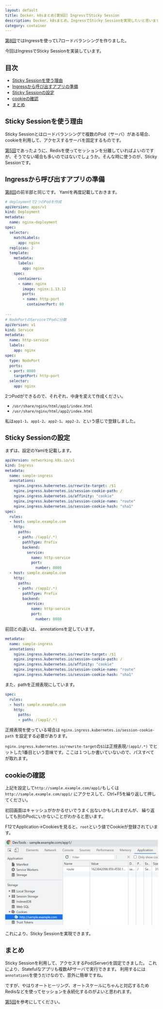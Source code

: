 ```yaml
---
layout: default
title: Docker、k8sまとめ[第9回] IngressでSticky Session
description: Docker、k8sまとめ。IngressでSticky Sessionを実現したいと思います。
category: container
---
```


[第8回](/it/container/containerPart08.html)ではIngressを使ってL7ロードバランシングを作りました。

今回はIngressでSticky Sessionを実装しています。

## 目次

- [Sticky Sessionを使う理由](#anchor1)  
- [Ingressから呼び出すアプリの準備](#anchor2)
- [Sticky Sessionの設定](#anchor3)
- [cookieの確認](#anchor4) 
- [まとめ](#anchor5)

<a id="anchor1"></a>

## Sticky Sessionを使う理由

Sticky Sessionとはロードバランシングで複数のPod（サーバ）がある場合、  
cookieを利用して、アクセスするサーバを固定するものです。

[第5回](/it/container/containerPart05.html)であったように、Redisを使ってセッションを分離していればよいのですが、そうでない場合も多いのではないでしょうか。そんな時に使うのが、Sticky Sessionです。

<a id="anchor2"></a>

## Ingressから呼び出すアプリの準備

[第8回](/it/container/containerPart08.html)の前半部と同じです。
Yamlを再度記載しておきます。

```Yaml
# deploymentで2つのPodを作成
apiVersion: apps/v1
kind: Deployment
metadata:
  name: nginx-deployment
spec:
  selector:
    matchLabels:
      app: nginx
  replicas: 2
  template:
    metadata:
      labels:
        app: nginx
    spec:
      containers:
      - name: nginx
        image: nginx:1.13.12
        ports:
        - name: http-port
          containerPort: 80

---
# NodePortのServiceでPodに分散
apiVersion: v1
kind: Service
metadata:
  name: http-service
  labels:
    app: nginx
spec:
  type: NodePort
  ports:
  - port: 8080
    targetPort: http-port
  selector:
    app: nginx
```

2つPodができるので、それぞれ、中身を変えて作成ください。
- `/usr/share/nginx/html/app1/index.html`
- `/usr/share/nginx/html/app2/index.html`

私は`app1-1`、`app1-2`、`app2-1`、`app2-2`、という感じで登録しました。


<a id="anchor3"></a>

## Sticky Sessionの設定

まずは、設定のYamlを記載します。

```Yaml
apiVersion: networking.k8s.io/v1
kind: Ingress
metadata:
  name: sample-ingress
  annotations:
    nginx.ingress.kubernetes.io/rewrite-target: /$1
    nginx.ingress.kubernetes.io/session-cookie-path: /
    nginx.ingress.kubernetes.io/affinity: "cookie"
    nginx.ingress.kubernetes.io/session-cookie-name: "route"
    nginx.ingress.kubernetes.io/session-cookie-hash: "sha1"
spec:
  rules:
  - host: sample.example.com
    http:
      paths:
      - path: /(app1/.*)
        pathType: Prefix
        backend:
          service:
            name: http-service
            port:
              number: 8080
  - host: sample.example.com
    http:
      paths:
      - path: /(app2/.*)
        pathType: Prefix
        backend:
          service:
            name: http-service
            port:
              number: 8080
```

前回との違いは、
annotationsを足しています。
```Yaml
metadata:
  name: sample-ingress
  annotations:
    nginx.ingress.kubernetes.io/rewrite-target: /$1
    nginx.ingress.kubernetes.io/session-cookie-path: /
    nginx.ingress.kubernetes.io/affinity: "cookie"
    nginx.ingress.kubernetes.io/session-cookie-name: "route"
    nginx.ingress.kubernetes.io/session-cookie-hash: "sha1"
```

また、pathを正規表現にしています。
```Yaml
spec:
  rules:
  - host: sample.example.com
    http:
      paths:
      - path: /(app1/.*)
```

正規表現を使っている場合は
`nginx.ingress.kubernetes.io/session-cookie-path`
を設定する必要があります。

`nginx.ingress.kubernetes.io/rewrite-target`の`$1`は正規表現`/(app1/.*)`
でヒットした1番目という意味です。ここは１つしか書いていないので、パスすべてが取れます。

<a id="anchor4"></a>

## cookieの確認

上記を設定して`http://sample.example.com/app1/`もしくは`http://sample.example.com/app1/`
にアクセスして、Ctrl+F5を繰り返して押してください。

初回画面はキャッシュがかかるせいでうまく出ないかもしれませんが、
繰り返しても別のPodにいかないことがわかると思います。

F12でApplication→Cookiesを見ると、`root`という値でCookieが登録されています。

![Cookie確認](/images/it/container/confirmCookie.png)

これにより、Sticky Sessionを実現できます。

<a id="anchor5"></a>

## まとめ

Sticky Sessionを利用して、アクセスするPod(Server)を固定できました。
これにより、Statefulなアプリも複数APサーバで実行できます。
利用するには`annotations`を使うだけなので、意外に簡単ですね。

ですが、やはりオートヒーリング、オートスケールにちゃんと対応するため
Redisなどを使ってセッションを永続化するのがよいと思われます。

[第5回](/it/container/containerPart05.html)を参考にしてください。